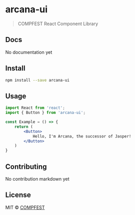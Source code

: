 # arcana-ui

> COMPFEST React Component Library

## Docs

No documentation yet

## Install
```bash
npm install --save arcana-ui
```

## Usage

```jsx
import React from 'react';
import { Button } from 'arcana-ui';

const Example = () => {
    return (
        <Button>
            Hello, I'm Arcana, the successor of Jasper!
        </Button>
    )
}

```

## Contributing

No contribution markdown yet

## License

MIT © [COMPFEST](https://github.com/COMPFEST)
